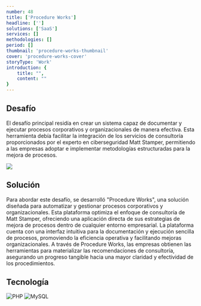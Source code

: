 ```yaml
---
number: 48
title: ['Procedure Works']
headline: ['']
solutions: ['SaaS']
services: []
methodologies: []
period: []
thumbnail: 'procedure-works-thumbnail'
cover: 'procedure-works-cover'
storyType: 'Work'
introduction: {
    title: "",
    content: ""
}
---
```


## Desafío

El desafío principal residía en crear un sistema capaz de documentar y ejecutar procesos corporativos y organizacionales de manera efectiva. Esta herramienta debía facilitar la integración de los servicios de consultoría proporcionados por el experto en ciberseguridad Matt Stamper, permitiendo a las empresas adoptar e implementar metodologías estructuradas para la mejora de procesos.

![](/work/procedure-works-figure-1.jpg)

## Solución

Para abordar este desafío, se desarrolló "Procedure Works", una solución diseñada para automatizar y gestionar procesos corporativos y organizacionales. Esta plataforma optimiza el enfoque de consultoría de Matt Stamper, ofreciendo una aplicación directa de sus estrategias de mejora de procesos dentro de cualquier entorno empresarial. La plataforma cuenta con una interfaz intuitiva para la documentación y ejecución sencilla de procesos, promoviendo la eficiencia operativa y facilitando mejoras organizacionales. A través de Procedure Works, las empresas obtienen las herramientas para materializar las recomendaciones de consultoría, asegurando un progreso tangible hacia una mayor claridad y efectividad de los procedimientos.

## Tecnología

<div class="story_story__mainContent__technologies__v5XXm">
  <div class="story_story__mainContent__technologies__images__6NSg5">
    <div>
      <img loading="lazy" src="/technologies/php.svg" alt="PHP"/>
      <img loading="lazy" src="/technologies/mysql.svg" alt="MySQL"/>
    </div>
  </div>
</div>